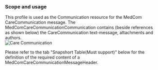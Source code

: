### Scope and usage 
This profile is used as the Communication resource for the MedCom CareCommunication message. The MedComCareCommunicationCommunication contains (beside references as shown below) the CareCommunication text-message, attachments and authors.  
<img alt="Care Communication" src="./carecommunication/CareCommunicationCommunication.png" style="float:none; display:block; margin-left:auto; margin-right:auto;" />

Please refer to the tab "Snapshort Table(Must support)" below for the definition of the required content of a MedComCareCommunicationMessageHeader.

